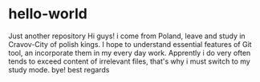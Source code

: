 # hello-world
Just another repository
Hi guys!
i come from Poland, leave and study in Cravov-City of polish kings. I hope to understand essential features of Git tool, an incorporate them in my every day work. Apprently i do very often tends to exceed content of irrelevant files, that's why i must switch to my study mode. bye!
best regards
